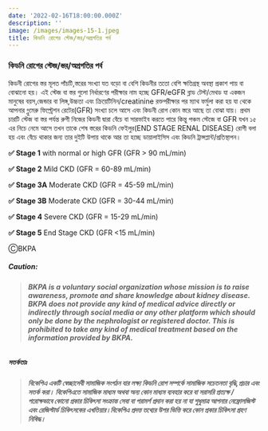 ```yaml
---
date: '2022-02-16T18:00:00.000Z'
description: ''
image: /images/images-15-1.jpeg
title: কিডনি রোগের স্টেজ/স্তর/অগ্রগতির পর্ব
---
```




### কিডনি রোগের স্টেজ/স্তর/অগ্রগতির পর্ব

কিডনী রোগের স্তর মূলত পাঁচটি,স্তরের সংখ্যা যত বড়ো বা বেশি কিডনীর ততো বেশি ক্ষতিগ্রস্থ অবস্থা প্রকাশ পায় বা বোঝানো হয়। এই স্টেজ বা স্তর গুলো নির্ধারণের পরীক্ষার নাম হচ্ছে GFR/eGFR ব্লাড টেস্ট/মেথড যা একজন মানুষের বয়স,জেন্ডার বা লিঙ্গ,উচ্চতা এবং ক্রিয়েটিনিন/creatinine রক্তপরীক্ষার পর ম্যাথ ফর্মুলা করা হয় যা থেকে আপনার গ্লুমেরু ফিল্ট্রেশন রেটের(GFR) সংখ্যা চলে আসে এবং কিডনী রোগ কোন স্তরে আছে তা বোঝা যায়। প্রথম চারটি স্টেজ বা স্তর পর্যন্ত রুগী নিজের কিডনী দ্বারা বেঁচে বা সারভাইব করতে পারে কিন্তু পঞ্চম স্টেজে বা GFR যখন ১৫ এর নিচে নেমে আসে তখন তাকে শেষ স্তরের কিডনি ফেইলুর(END STAGE RENAL DISEASE) রোগী বলা হয় এবং বেঁচে থাকার জন্য তার দুইটি উপায় থাকে আর তা হচ্ছে ডায়ালাইসিস এবং কিডনি ট্রান্সপ্লান্ট/প্রতিস্থাপন।

**✅ Stage 1** with normal or high GFR (GFR > 90 mL/min)

**✅ Stage 2** Mild CKD (GFR = 60-89 mL/min)

**✅ Stage 3A** Moderate CKD (GFR = 45-59 mL/min)

**✅ Stage 3B** Moderate CKD (GFR = 30-44 mL/min)

**✅ Stage 4** Severe CKD (GFR = 15-29 mL/min)

**✅ Stage 5** End Stage CKD (GFR <15 mL/min)

ⒸBKPA

##### **Caution:**

> ###### **BKPA is a voluntary social organization whose mission is to raise awareness, promote and share knowledge about kidney disease. BKPA does not provide any kind of medical advice directly or indirectly through social media or any other platform which should only be done by the nephrologist or registered doctor. This is prohibited to take any kind of medical treatment based on the information provided by BKPA.**

##### **সতর্কতাঃ**

> ###### **বিকেপিএ একটি স্বেচ্ছাসেবী সামাজিক সংগঠন যার লক্ষ্য কিডনি রোগ সম্পর্কে সামাজিক সচেতনতা বৃদ্ধি,প্রচার এবং সতর্ক করা। বিকেপিএতে সামাজিক মাধ্যম অথবা অন্য কোন মাধ্যম ব্যবহার করে বা সরাসরি প্রত্যক্ষ / পরোক্ষভাবে কোনো প্রকার চিকিৎসা সংক্রান্ত সেবা বা পরামর্শ প্রদান করা হয় না যা শুধুমাত্র আপনার নেফ্রোলজিস্ট এবং রেজিস্টার্ড চিকিৎসকের এখতিয়ার।বিকেপিএ প্রদত্ত তথ্যের উপর ভিত্তি করে কোন প্রকার চিকিৎসা গ্রহণ নিষিদ্ধ।**
